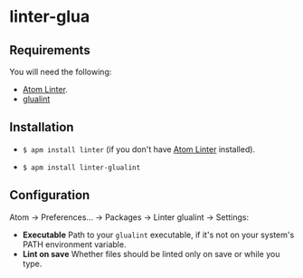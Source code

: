 linter-glua
===========
## Requirements

You will need the following:

* [Atom Linter](https://atom.io/packages/linter).
* [glualint](https://github.com/FPtje/GLuaFixer)

## Installation

* `$ apm install linter` (if you don't have [Atom Linter](https://atom.io/packages/linter) installed).

* `$ apm install linter-glualint`

## Configuration

Atom -> Preferences... -> Packages -> Linter glualint -> Settings:

* **Executable** Path to your `glualint` executable, if it's not on your system's PATH environment variable.
* **Lint on save** Whether files should be linted only on save or while you type.
